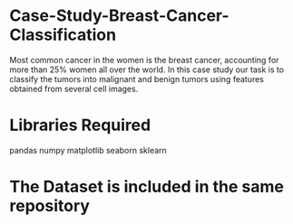 # Case-Study-Breast-Cancer-Classification
Most common cancer in the women is the breast cancer, accounting for more than 25% women all over the world. In this case study our task is to classify the tumors into malignant and benign tumors using features obtained from several cell images.

# Libraries Required
pandas
numpy
matplotlib
seaborn
sklearn

# The Dataset is included in the same repository
